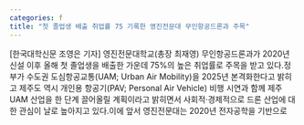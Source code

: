 ```yaml
---
categories: f
title: "첫 졸업생 배출 취업률 75 기록한 영진전문대 무인항공드론과 주목"
---
```

[한국대학신문 조영은 기자] 영진전문대학교(총장 최재영) 무인항공드론과가 2020년 신설 이후 올해 첫 졸업생을 배출한 가운데 75%의 높은 취업률로 주목을 받고 있다.정부가 수도권 도심항공교통(UAM; Urban Air Mobility)을 2025년 본격화한다고 밝히고 제주도 역시 개인용 항공기(PAV; Personal Air Vehicle) 비행 시연과 함께 제주 UAM 산업을 한 단계 끌어올릴 계획이라고 밝히면서 사회적·경제적으로 드론 산업에 대한 관심이 날로 높아지고 있다.이에 앞서 영진전문대는 2020년 전자공학을 기반으로